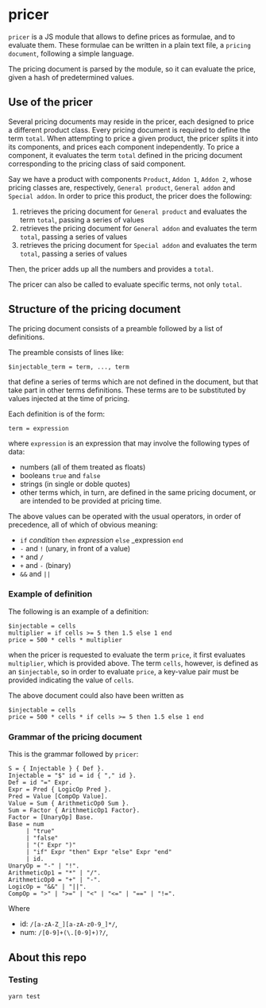 # pricer

`pricer` is a JS module that allows to define prices as formulae, and to evaluate them. These formulae can be written in a plain text file, a `pricing document`, following a simple language.

The pricing document is parsed by the module, so it can evaluate the price, given a hash of predetermined values.

## Use of the pricer

Several pricing documents may reside in the pricer, each designed to price a different product class.
Every pricing document is required to define the term `total`.
When attempting to price a given product, the pricer splits it into its components, and prices each component independently. To price a component, it evaluates the term `total` defined in the pricing document corresponding to the pricing class of said component.

Say we have a product with components `Product`, `Addon 1`, `Addon 2`, whose pricing classes are, respectively, `General product`, `General addon` and `Special addon`. In order to price this product, the pricer does the following:

1. retrieves the pricing document for `General product` and evaluates the term `total`, passing a series of values
2. retrieves the pricing document for `General addon` and evaluates the term `total`, passing a series of values
3. retrieves the pricing document for `Special addon` and evaluates the term `total`, passing a series of values

Then, the pricer adds up all the numbers and provides a `total`.

The pricer can also be called to evaluate specific terms, not only `total`.

## Structure of the pricing document

The pricing document consists of a preamble followed by a list of definitions.

The preamble consists of lines like:

```
$injectable_term = term, ..., term
```

that define a series of terms which are not defined in the document, but that take part in other terms definitions. These terms are to be substituted by values injected at the time of pricing.

Each definition is of the form:

```
term = expression
```

where `expression` is an expression that may involve the following types of data:

* numbers (all of them treated as floats)
* booleans `true` and `false`
* strings (in single or doble quotes)
* other terms which, in turn, are defined in the same pricing document, or are intended to be provided at pricing time.

The above values can be operated with the usual operators, in order of precedence, all of which of obvious meaning:

* `if` _condition_ `then` _expression_ `else` _expression `end`
* `-` and `!` (unary, in front of a value)
* `*` and `/`
* `+` and `-` (binary)
* `&&` and `||`

### Example of definition

The following is an example of a definition:

```
$injectable = cells
multiplier = if cells >= 5 then 1.5 else 1 end
price = 500 * cells * multiplier
```

when the pricer is requested to evaluate the term `price`, it first evaluates `multiplier`, which is provided above.
The term `cells`, however, is defined as an `$injectable`, so in order to evaluate `price`, a key-value pair must be provided indicating the value of `cells`.

The above document could also have been written as

```
$injectable = cells
price = 500 * cells * if cells >= 5 then 1.5 else 1 end
```

### Grammar of the pricing document

This is the grammar followed by `pricer`:

```
S = { Injectable } { Def }.
Injectable = "$" id = id { "," id }.
Def = id "=" Expr.
Expr = Pred { LogicOp Pred }.
Pred = Value [CompOp Value].
Value = Sum { ArithmeticOp0 Sum }.
Sum = Factor { ArithmeticOp1 Factor}.
Factor = [UnaryOp] Base.
Base = num
     | "true"
     | "false"
     | "(" Expr ")"
     | "if" Expr "then" Expr "else" Expr "end"
     | id.
UnaryOp = "-" | "!".
ArithmeticOp1 = "*" | "/".
ArithmeticOp0 = "+" | "-".
LogicOp = "&&" | "||".
CompOp = ">" | ">=" | "<" | "<=" | "==" | "!=".
```

Where

* id: `/[a-zA-Z_][a-zA-z0-9_]*/`,
* num: `/[0-9]+(\.[0-9]+)?/`,

## About this repo

### Testing

```
yarn test
```
